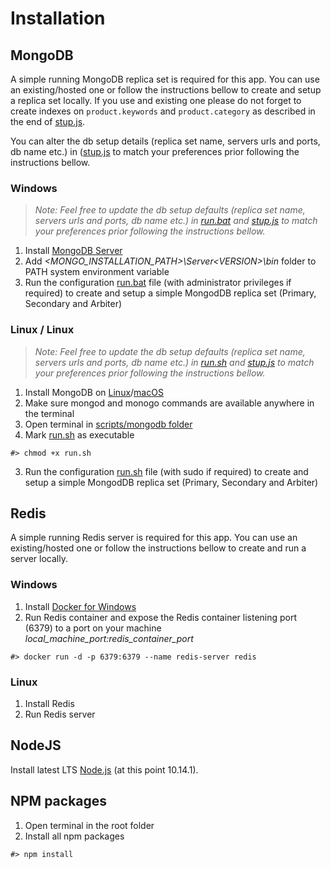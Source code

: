 # Installation

## MongoDB
A simple running MongoDB replica set is required for this app. You can use an existing/hosted one or follow the instructions bellow to create and setup a replica set locally. If you use and existing one please do not forget to create indexes on ```product.keywords``` and ```product.category``` as described in the end of [stup.js](https://github.com/vstaykov/kinvey-assignment/blob/master/scripts/mongodb/setup.js).

You can alter the db setup details (replica set name, servers urls and ports, db name etc.) in ([stup.js](https://github.com/vstaykov/kinvey-assignment/blob/master/scripts/mongodb/setup.js) to match your preferences prior following the instructions bellow.

### Windows
> *Note: Feel free to update the db setup defaults (replica set name, servers urls and ports, db name etc.) in [run.bat](https://github.com/vstaykov/kinvey-assignment/blob/master/scripts/mongodb/run.bat) and [stup.js](https://github.com/vstaykov/kinvey-assignment/blob/master/scripts/mongodb/setup.js) to match your preferences prior following the instructions bellow.*
  1. Install [MongoDB Server](https://www.mongodb.com/download-center/community)
  2. Add *<MONGO_INSTALLATION_PATH>\Server\<VERSION>\bin* folder to PATH system environment variable
  3. Run the configuration [run.bat](https://github.com/vstaykov/kinvey-assignment/blob/master/scripts/mongodb/run.bat) file (with administrator privileges if required) to create and setup a simple MongodDB replica set (Primary, Secondary and Arbiter)

### Linux / Linux
> *Note: Feel free to update the db setup defaults (replica set name, servers urls and ports, db name etc.) in [run.sh](https://github.com/vstaykov/kinvey-assignment/blob/master/scripts/mongodb/run.sh) and [stup.js](https://github.com/vstaykov/kinvey-assignment/blob/master/scripts/mongodb/setup.js) to match your preferences prior following the instructions bellow.*
  1. Install MongoDB on [Linux](https://docs.mongodb.com/manual/administration/install-on-linux)/[macOS](https://docs.mongodb.com/manual/tutorial/install-mongodb-on-os-x/)
  2. Make sure mongod and monogo commands are available anywhere in the terminal
  3. Open terminal in [scripts/mongodb folder](https://github.com/vstaykov/kinvey-assignment/blob/master/scripts/mongodb)
  4. Mark [run.sh](https://github.com/vstaykov/kinvey-assignment/blob/master/scripts/mongodb/run.sh) as executable
  ```
  #> chmod +x run.sh
  ```
  3. Run the configuration [run.sh](https://github.com/vstaykov/kinvey-assignment/blob/master/scripts/mongodb/run.sh) file (with sudo if required) to create and setup a simple MongodDB replica set (Primary, Secondary and Arbiter)

## Redis
A simple running Redis server is required for this app. You can use an existing/hosted one or follow the instructions bellow to create and run a server locally.

### Windows
  1. Install [Docker for Windows](https://store.docker.com/editions/community/docker-ce-desktop-windows)
  2. Run Redis container and expose the Redis container listening port (6379) to a port on your machine *local_machine_port:redis_container_port*
  ```
  #> docker run -d -p 6379:6379 --name redis-server redis
  ```

### Linux
  1. Install Redis
  2. Run Redis server

## NodeJS
Install latest LTS [Node.js](https://nodejs.org/en/) (at this point 10.14.1).

## NPM packages
  1. Open terminal in the root folder
  2. Install all npm packages
  ```
  #> npm install
  ```

